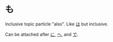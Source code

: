 # も

Inclusive topic particle "also". Like [は](は) but inclusive.

Can be attached after [に](に), [へ](へ), and [で](で).